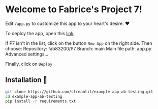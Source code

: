 # Welcome to Fabrice's Project 7!

Edit `/app.py` to customize this app to your heart's desire. :heart:

To deploy the app, open this [link](https://share.streamlit.io).

If P7 isn't in the list, click on the button `New App` on the right side. Then choose:
Repository:
    fab83200/P7
Branch:
    main
Main file path:
    app.py
Advanced settings...

Finally, click on `Deploy`

## Installation :balloon:

```bash
git clone https://github.com/streamlit/example-app-ab-testing.git
cd example-app-ab-testing
pip install -r requirements.txt
```
